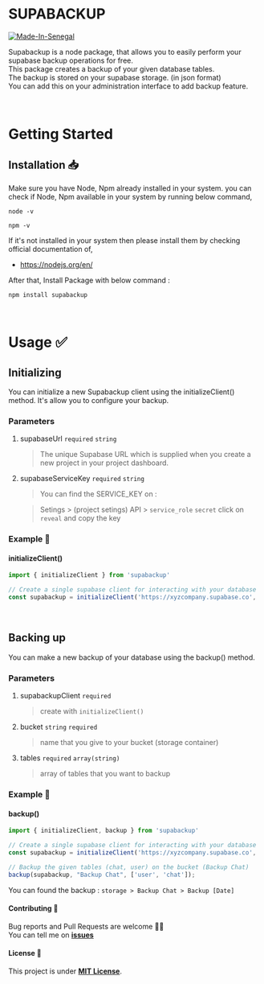 # SUPABACKUP 

[![Made-In-Senegal](https://github.com/GalsenDev221/made.in.senegal/blob/master/assets/badge.svg)](https://github.com/GalsenDev221/made.in.senegal) 

Supabackup is a node package, that allows you to easily perform your supabase backup operations for free.<br>
This package creates a backup of your given database tables. <br>
The backup is stored on your supabase storage. (in json format) <br>
You can add this on your administration interface to add backup feature.

<br>

# Getting Started

## Installation 📥 

Make sure you have Node, Npm already installed in your system. you can check if Node, Npm available in your system by running below command,

```
node -v

npm -v
```

If it's not installed in your system then please install them by checking official documentation of,

- https://nodejs.org/en/

After that, Install Package with below command :

```
npm install supabackup
```

<br>


# Usage ✅
## Initializing 
You can initialize a new Supabackup client using the initializeClient() method.
It's allow you to configure your backup.

### Parameters
1. supabaseUrl `required` `string`
      > The unique Supabase URL which is supplied when you create a new project in your project dashboard.

2. supabaseServiceKey `required` `string`

      > You can find the SERVICE_KEY on :

      > Setings > (project setings) API > `service_role` `secret` click on `reveal` and copy the key

### Example 💛
#### initializeClient()
```javascript
import { initializeClient } from 'supabackup'

// Create a single supabase client for interacting with your database 
const supabackup = initializeClient('https://xyzcompany.supabase.co', 'service-key')
```

<br>

## Backing up
You can make a new backup of your database using the backup() method.
### Parameters
1. supabackupClient `required` 
      > create with `initializeClient()`
2. bucket `string` `required` 
      > name that you give to your bucket (storage container)
3. tables `required` `array(string)` 
      > array of tables that you want to backup

### Example 💛
#### backup()
```javascript
import { initializeClient, backup } from 'supabackup'

// Create a single supabase client for interacting with your database 
const supabackup = initializeClient('https://xyzcompany.supabase.co', 'service-key')

// Backup the given tables (chat, user) on the bucket (Backup Chat)
backup(supabackup, "Backup Chat", ['user', 'chat']);
```
You can found the backup : `storage > Backup Chat > Backup [Date]`

#### Contributing 🤝

Bug reports and Pull Requests are welcome 👋🏽  
You can tell me on **[issues](https://github.com/honorableCon/supabackup/issues)**


#### License 🔖

This project is under **[MIT License](https://opensource.org/licenses/MIT)**.